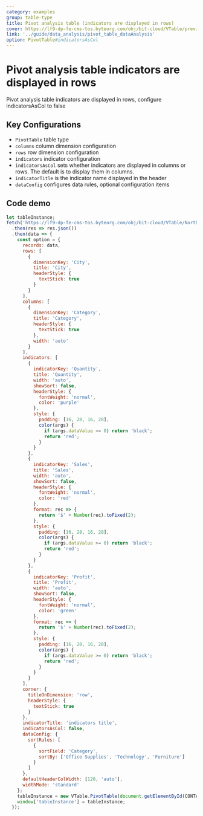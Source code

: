 ```yaml
---
category: examples
group: table-type
title: Pivot analysis table (indicators are displayed in rows)
cover: https://lf9-dp-fe-cms-tos.byteorg.com/obj/bit-cloud/VTable/preview/pivot-analysis-table-indicator-row.png
link: '../guide/data_analysis/pivot_table_dataAnalysis'
option: PivotTable#indicatorsAsCol
---
```


# Pivot analysis table indicators are displayed in rows

Pivot analysis table indicators are displayed in rows, configure indicatorsAsCol to false

## Key Configurations

- `PivotTable` table type
- `columns` column dimension configuration
- `rows` row dimension configuration
- `indicators` indicator configuration
- `indicatorsAsCol` sets whether indicators are displayed in columns or rows. The default is to display them in columns.
- `indicatorTitle` is the indicator name displayed in the header
- `dataConfig` configures data rules, optional configuration items

## Code demo

```javascript livedemo template=vtable
let tableInstance;
fetch('https://lf9-dp-fe-cms-tos.byteorg.com/obj/bit-cloud/VTable/North_American_Superstore_Pivot_data.json')
  .then(res => res.json())
  .then(data => {
    const option = {
      records: data,
      rows: [
        {
          dimensionKey: 'City',
          title: 'City',
          headerStyle: {
            textStick: true
          }
        }
      ],
      columns: [
        {
          dimensionKey: 'Category',
          title: 'Category',
          headerStyle: {
            textStick: true
          },
          width: 'auto'
        }
      ],
      indicators: [
        {
          indicatorKey: 'Quantity',
          title: 'Quantity',
          width: 'auto',
          showSort: false,
          headerStyle: {
            fontWeight: 'normal',
            color: 'purple'
          },
          style: {
            padding: [16, 28, 16, 28],
            color(args) {
              if (args.dataValue >= 0) return 'black';
              return 'red';
            }
          }
        },
        {
          indicatorKey: 'Sales',
          title: 'Sales',
          width: 'auto',
          showSort: false,
          headerStyle: {
            fontWeight: 'normal',
            color: 'red'
          },
          format: rec => {
            return '$' + Number(rec).toFixed(2);
          },
          style: {
            padding: [16, 28, 16, 28],
            color(args) {
              if (args.dataValue >= 0) return 'black';
              return 'red';
            }
          }
        },
        {
          indicatorKey: 'Profit',
          title: 'Profit',
          width: 'auto',
          showSort: false,
          headerStyle: {
            fontWeight: 'normal',
            color: 'green'
          },
          format: rec => {
            return '$' + Number(rec).toFixed(2);
          },
          style: {
            padding: [16, 28, 16, 28],
            color(args) {
              if (args.dataValue >= 0) return 'black';
              return 'red';
            }
          }
        }
      ],
      corner: {
        titleOnDimension: 'row',
        headerStyle: {
          textStick: true
        }
      },
      indicatorTitle: 'indicators title',
      indicatorsAsCol: false,
      dataConfig: {
        sortRules: [
          {
            sortField: 'Category',
            sortBy: ['Office Supplies', 'Technology', 'Furniture']
          }
        ]
      },
      defaultHeaderColWidth: [120, 'auto'],
      widthMode: 'standard'
    };
    tableInstance = new VTable.PivotTable(document.getElementById(CONTAINER_ID), option);
    window['tableInstance'] = tableInstance;
  });
```
